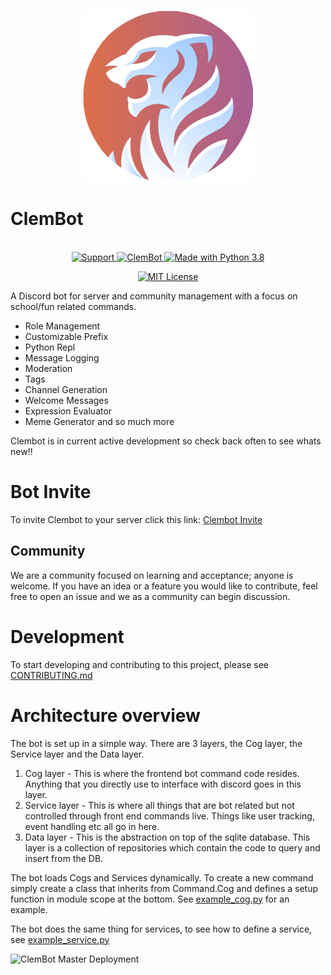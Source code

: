 <p align="center">
  <img src="ClemBot.png" width="275" height= "275">
</p>

# ClemBot 



<p align="center">
  <br>
  <a href="https://discord.gg/QNRbC6k">
    <img src="https://img.shields.io/discord/515071617815019520.svg?label=Discord&logo=Discord&colorB=7289da&style=for-the-badge" alt="Support">
  </a>
    <a href="https://top.gg/bot/710672266245177365">
    <img src="https://top.gg/api/widget/710672266245177365.svg" alt="ClemBot" />
  </a>
  <a href="https://www.python.org/downloads/">
    <img src="https://img.shields.io/badge/Made%20With-Python%203.8-blue.svg?style=for-the-badge&logo=Python" alt="Made with Python 3.8">
  </a>
  </br>
</p>

<p align="center">
  <a href="https://github.com/ClemsonCPSC-Discord/ClemBot/blob/master/LICENSE">
    <img src="https://img.shields.io/badge/license-mit-e74c3c.svg?style=for-the-badge&logo=appveyor" alt="MIT License">
  </a>
</p>
 
 
A Discord bot for server and community management with a focus on school/fun related commands. 
   - Role Management
   - Customizable Prefix
   - Python Repl
   - Message Logging
   - Moderation
   - Tags
   - Channel Generation
   - Welcome Messages
   - Expression Evaluator
   - Meme Generator
   and so much more
   
   Clembot is in current active development so check back often to see whats new!!

# Bot Invite
To invite Clembot to your server click this link: [Clembot Invite](https://discord.com/api/oauth2/authorize?client_id=710672266245177365&permissions=2081291511&scope=bot)

## Community
We are a community focused on learning and acceptance; anyone is welcome. If you have an idea or a feature you would like to contribute, feel free to open an issue and we as a community can begin discussion. 

# Development
To start developing and contributing to this project, please see [CONTRIBUTING.md](CONTRIBUTING.md)

# Architecture overview

The bot is set up in a simple way. There are 3 layers, the Cog layer, the Service layer and the Data layer.

1. Cog layer - This is where the frontend bot command code resides. Anything that you directly use to interface with discord goes in this layer.
2. Service layer - This is where all things that are bot related but not controlled through front end commands live. Things like user tracking, event handling etc all go in here.
3. Data layer - This is the abstraction on top of the sqlite database. This layer is a collection of repositories which contain the code to query and insert from the DB.

The bot loads Cogs and Services dynamically. To create a new command simply create a class that inherits from Command.Cog and defines a setup function in module scope at the bottom. See [example_cog.py](https://github.com/ClemsonCPSC-Discord/ClemBot/blob/master/bot/cogs/example_cog.py) for an example. 

The bot does the same thing for services, to see how to define a service, see [example_service.py](https://github.com/ClemsonCPSC-Discord/ClemBot/blob/master/bot/services/example_service.py)

![ClemBot Master Deployment](https://github.com/ClemsonCPSC-Discord/ClemBot/workflows/ClemBot%20Master%20Deployment/badge.svg?branch=master)


